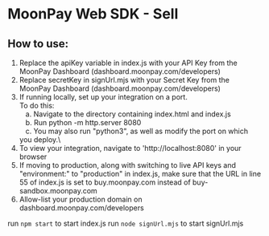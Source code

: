 # MoonPay Web SDK - Sell

## How to use:
1. Replace the apiKey variable in index.js with your API Key from the MoonPay Dashboard (dashboard.moonpay.com/developers)
2. Replace secretKey in signUrl.mjs with your Secret Key from the MoonPay Dashboard (dashboard.moonpay.com/developers)
3. If running locally, set up your integration on a port.\
    To do this:\
        &nbsp;&nbsp;&nbsp;a. Navigate to the directory containing index.html and index.js\
        &nbsp;&nbsp;&nbsp;b. Run python -m http.server 8080\
        &nbsp;&nbsp;&nbsp;c. You may also run "python3", as well as modify the port on which you deploy.\
4. To view your integration, navigate to 'http://localhost:8080' in your browser
5. If moving to production, along with switching to live API keys and "environment:" to "production" in index.js, make sure that the URL in line 55 of index.js is set to buy.moonpay.com instead of buy-sandbox.moonpay.com
6. Allow-list your production domain on dashboard.moonpay.com/developers

run `npm start` to start index.js
run `node signUrl.mjs` to start signUrl.mjs
